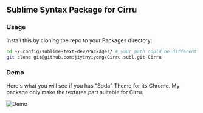 
## Sublime Syntax Package for Cirru

### Usage

Install this by cloning the repo to your Packages directory:  

```bash
cd ~/.config/sublime-text-dev/Packages/ # your path could be different
git clone git@github.com:jiyinyiyong/Cirru.subl.git Cirru
```

### Demo

Here's what you will see if you has "Soda" Theme for its Chrome. 
My package only make the textarea part suitable for Cirru.  

![Demo][demo]

[demo]: https://raw.github.com/jiyinyiyong/Cirru.subl/master/pic/demo.png